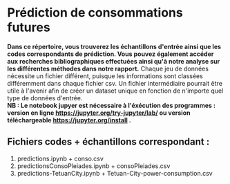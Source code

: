 # Prédiction de consommations futures
__Dans ce répertoire, vous trouverez les échantillons d'entrée ainsi que les codes correspondants de prédiction. Vous pouvez également accéder aux recherches bibliographiques effectuées ainsi qu'à notre analyse sur les différentes méthodes dans notre rapport.__
Chaque jeu de données nécessite un fichier différent, puisque les informations sont classées différemment dans chaque fichier csv. Un fichier intermédiaire pourrait être utile à l'avenir afin de créer un dataset unique en fonction de n'importe quel type de données d'entrée.  
__NB : Le notebook jupyer est nécessaire à l'éxécution des programmes : version en ligne https://jupyter.org/try-jupyter/lab/ ou version téléchargeable https://jupyter.org/install .__

## Fichiers codes + échantillons correspondant :
1. predictions.ipynb + conso.csv
2. predictionsConsoPleiades.ipynb + consoPleiades.csv
3. predictions-TetuanCity.ipynb + Tetuan-City-power-consumption.csv
